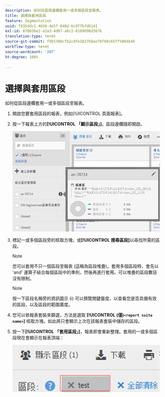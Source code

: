 ```yaml
---
description: 如何從區段邊欄套用一或多個區段至報表。
title: 選擇與套用區段
feature: Segmentation
uuid: f835ddc1-4650-4e5f-848d-6c97fb7d6141
exl-id: 870026e2-a3a3-4d87-a6c2-6189098d3676
translation-type: tm+mt
source-git-commit: f9b5380cfb2cdfe1827b8ee70f60c65ff5004b48
workflow-type: tm+mt
source-wordcount: '207'
ht-degree: 100%

---
```


# 選擇與套用區段

如何從區段邊欄套用一或多個區段至報表。

1. 開啟您要套用區段的報表，例如[!UICONTROL 頁面報表]。
1. 按一下報表上方的&#x200B;**[!UICONTROL 「顯示區段」]**。區段邊欄隨即開啟。

   ![](assets/segment_rail.png)

1. 標記一或多個區段旁的核取方塊，或&#x200B;**[!UICONTROL 搜尋區段]**&#x200B;以尋找所需的區段。

   >[!NOTE]
   >
   >您可以套用不只一個區段至報表 (這稱為區段堆疊)。套用多個區段時，會先以 &#39;and&#39; 運算子結合每個區段中的準則，然後再進行套用。可以堆疊的區段數目沒有限制。

   >[!NOTE]
   >
   >按一下區段名稱旁的資訊圖示 (i) 可以預覽關鍵量度，以查看您是否具備有效的區段，以及區段的範圍廣度。

1. 您可以依報表套裝來篩選，方法是選取 **[!UICONTROL (僅)`<report suite name>`]** 核取方塊。如此將只會顯示上次在該報表套裝中儲存的區段。
1. 按一下&#x200B;**[!UICONTROL 「套用區段」]**，報表即會重新整理。套用的一或多個區段現在會顯示在報表頂端：

   ![](assets/applied_segments.png)

